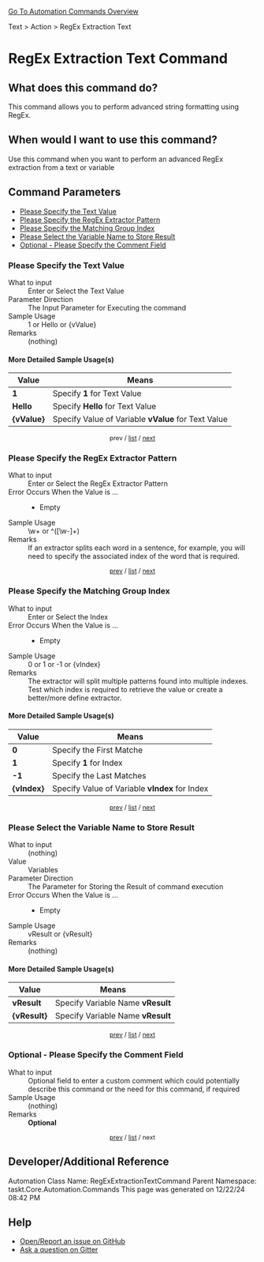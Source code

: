 <!--TITLE: RegEx Extraction Text Command -->
<!-- SUBTITLE: a command in the Text group. -->
[Go To Automation Commands Overview](/automation-commands.md)


Text &gt; Action &gt; RegEx Extraction Text


# RegEx Extraction Text Command


## What does this command do?
This command allows you to perform advanced string formatting using RegEx.


## When would I want to use this command?
Use this command when you want to perform an advanced RegEx extraction from a text or variable


<a id="param_list"></a>
## Command Parameters
- [Please Specify the Text Value](#param_0)
- [Please Specify the RegEx Extractor Pattern](#param_1)
- [Please Specify the Matching Group Index](#param_2)
- [Please Select the Variable Name to Store Result](#param_3)
- [Optional - Please Specify the Comment Field](#param_4)


<a id="param_0"></a>
### Please Specify the Text Value


<dl>
<dt>What to input</dt><dd>Enter or Select the Text Value</dd>
<dt>Parameter Direction</dt><dd>The Input Parameter for Executing the command</dd>
<dt>Sample Usage</dt><dd>1 or Hello or {vValue}</dd>
<dt>Remarks</dt><dd>(nothing)</dd>
</dl>




#### More Detailed Sample Usage(s)
| Value | Means |
|---|---|
| <strong>1</strong> | Specify **1** for Text Value |
| <strong>Hello</strong> | Specify **Hello** for Text Value |
| <strong>{vValue}</strong> | Specify Value of Variable **vValue** for Text Value |


<div style="font-size: 90%; text-align: center">


prev / [list](#param_list) / [next](#param_1)


</div>


<a id="param_1"></a>
### Please Specify the RegEx Extractor Pattern


<dl>
<dt>What to input</dt><dd>Enter or Select the RegEx Extractor Pattern</dd>
<dt>Error Occurs When the Value is ...</dt><dd><ul>
<li>Empty</li>
</ul></dd>
<dt>Sample Usage</dt><dd>\w+ or ^([\w-]+)</dd>
<dt>Remarks</dt><dd>If an extractor splits each word in a sentence, for example, you will need to specify the associated index of the word that is required.</dd>
</dl>




<div style="font-size: 90%; text-align: center">


[prev](#param_1) / [list](#param_list) / [next](#param_2)


</div>


<a id="param_2"></a>
### Please Specify the Matching Group Index


<dl>
<dt>What to input</dt><dd>Enter or Select the Index</dd>
<dt>Error Occurs When the Value is ...</dt><dd><ul>
<li>Empty</li>
</ul></dd>
<dt>Sample Usage</dt><dd>0 or 1 or -1 or {vIndex}</dd>
<dt>Remarks</dt><dd>The extractor will split multiple patterns found into multiple indexes.  Test which index is required to retrieve the value or create a better/more define extractor.</dd>
</dl>




#### More Detailed Sample Usage(s)
| Value | Means |
|---|---|
| <strong>0</strong> | Specify the First Matche |
| <strong>1</strong> | Specify **1** for Index |
| <strong>-1</strong> | Specify the Last Matches |
| <strong>{vIndex}</strong> | Specify Value of Variable **vIndex** for Index |


<div style="font-size: 90%; text-align: center">


[prev](#param_2) / [list](#param_list) / [next](#param_3)


</div>


<a id="param_3"></a>
### Please Select the Variable Name to Store Result


<dl>
<dt>What to input</dt><dd>(nothing)</dd>
<dt>Value</dt><dd>Variables</dd>
<dt>Parameter Direction</dt><dd>The Parameter for Storing the Result of command execution</dd>
<dt>Error Occurs When the Value is ...</dt><dd><ul>
<li>Empty</li>
</ul></dd>
<dt>Sample Usage</dt><dd>vResult or {vResult}</dd>
<dt>Remarks</dt><dd>(nothing)</dd>
</dl>




#### More Detailed Sample Usage(s)
| Value | Means |
|---|---|
| <strong>vResult</strong> | Specify Variable Name **vResult** |
| <strong>{vResult}</strong> | Specify Variable Name **vResult** |


<div style="font-size: 90%; text-align: center">


[prev](#param_3) / [list](#param_list) / [next](#param_4)


</div>


<a id="param_4"></a>
### Optional - Please Specify the Comment Field


<dl>
<dt>What to input</dt><dd>Optional field to enter a custom comment which could potentially describe this command or the need for this command, if required</dd>
<dt>Sample Usage</dt><dd>(nothing)</dd>
<dt>Remarks</dt><dd><strong>Optional</strong><br></dd>
</dl>




<div style="font-size: 90%; text-align: center">


[prev](#param_4) / [list](#param_list) / next


</div>


## Developer/Additional Reference
Automation Class Name: RegExExtractionTextCommand
Parent Namespace: taskt.Core.Automation.Commands
This page was generated on 12/22/24 08:42 PM


## Help
- [Open/Report an issue on GitHub](https://github.com/rcktrncn/taskt/issues/new)
- [Ask a question on Gitter](https://gitter.im/taskt-rpa/Lobby)
